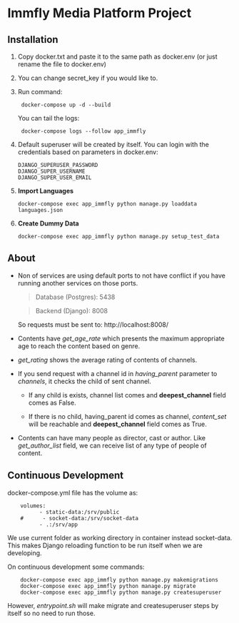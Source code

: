 # Immfly Media Platform Project

## Installation

1. Copy docker.txt and paste it to the same path as docker.env (or just rename the file to docker.env)
2. You can change secret_key if you would like to.
3. Run command:

        docker-compose up -d --build

   You can tail the logs:

        docker-compose logs --follow app_immfly

4. Default superuser will be created by itself. You can login with the credentials based on parameters in docker.env:

       DJANGO_SUPERUSER_PASSWORD
       DJANGO_SUPER_USERNAME
       DJANGO_SUPER_USER_EMAIL

5. **Import Languages**

       docker-compose exec app_immfly python manage.py loaddata languages.json

6. **Create Dummy Data**

       docker-compose exec app_immfly python manage.py setup_test_data

## About

- Non of services are using default ports to not have conflict if you have running another services on those ports.

  > Database (Postgres): 5438

  > Backend (Django): 8008

  So requests must be sent to: http://localhost:8008/

- Contents have *get_age_rate* which presents the maximum appropriate age to reach the content based on genre.

- *get_rating* shows the average rating of contents of channels.

- If you send request with a channel id in *having_parent* parameter to *channels*, it checks the child of sent channel.

    - If any child is exists, channel list comes and **deepest_channel** field comes as False.

    - If there is no child, having_parent id comes as channel, *content_set* will be reachable and **deepest_channel**
      field comes as True.

- Contents can have many people as director, cast or author. Like *get_author_list* field, we can receive list of any
  type of people of content.

## Continuous Development

docker-compose.yml file has the volume as:

        volumes:
              - static-data:/srv/public
        #      - socket-data:/srv/socket-data
              - .:/srv/app

We use current folder as working directory in container instead socket-data. This makes Django reloading function to be
run itself when we are developing.

On continuous development some commands:

        docker-compose exec app_immfly python manage.py makemigrations
        docker-compose exec app_immfly python manage.py migrate
        docker-compose exec app_immfly python manage.py createsuperuser

However, *entrypoint.sh* will make migrate and createsuperuser steps by itself so no need to run those.

